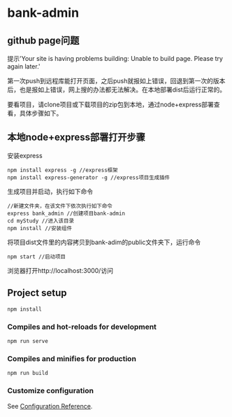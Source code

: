 # bank-admin

## github page问题
提示'Your site is having problems building: Unable to build page. Please try again later.'

第一次push到远程库能打开页面，之后push就报如上错误，回退到第一次的版本后，也是报如上错误，网上搜的办法都无法解决。在本地部署dist后运行正常的。

要看项目，请clone项目或下载项目的zip包到本地，通过node+express部署查看，具体步骤如下。

## 本地node+express部署打开步骤

安装express
```
npm install express -g //express框架
npm install express-generator -g //express项目生成插件
``` 
生成项目并启动，执行如下命令
```
//新建文件夹，在该文件下依次执行如下命令
express bank_admin //创建项目bank-admin
cd myStudy //进入该目录
npm install //安装组件 
```
将项目dist文件里的内容拷贝到bank-adim的public文件夹下，运行命令
```
npm start //启动项目
```

浏览器打开http://localhost:3000/访问

## Project setup
```
npm install
```

### Compiles and hot-reloads for development
```
npm run serve
```

### Compiles and minifies for production
```
npm run build
```

### Customize configuration
See [Configuration Reference](https://cli.vuejs.org/config/).
